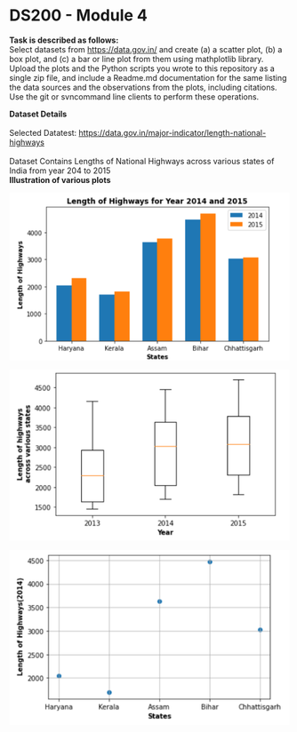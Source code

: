 # DS200 - Module 4

**Task is described as follows:**<br/>
 Select datasets from https://data.gov.in/ and create (a) a scatter plot, (b) a box plot, and (c) a bar or line plot from them using mathplotlib library. Upload the plots and the Python scripts you wrote to this repository as a single zip file, and include a Readme.md documentation for the same listing the data sources and the observations from the plots, including citations. Use the git or svncommand line clients to perform these operations.<br/>
 
**Dataset Details**<br/><br/>
 Selected Datatest: https://data.gov.in/major-indicator/length-national-highways<br/><br/>
 Dataset Contains Lengths of National Highways across various states of India from year 204 to 2015 <br/>
 **Illustration of various plots**
 
![](barplot.PNG)

![](boxplot.PNG)

![](scatterplot.PNG)
